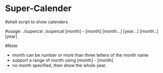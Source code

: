# Super-Calender

#shell script to show calenders

#usage:
	./supercal
	./supercal [month] - [month] [month...] [year...] [month..] [year]

#Note		
* month can be number or more than three letters of the month name
* support a range of month using [month] - [month]
* no month specified, then show the whole year.
